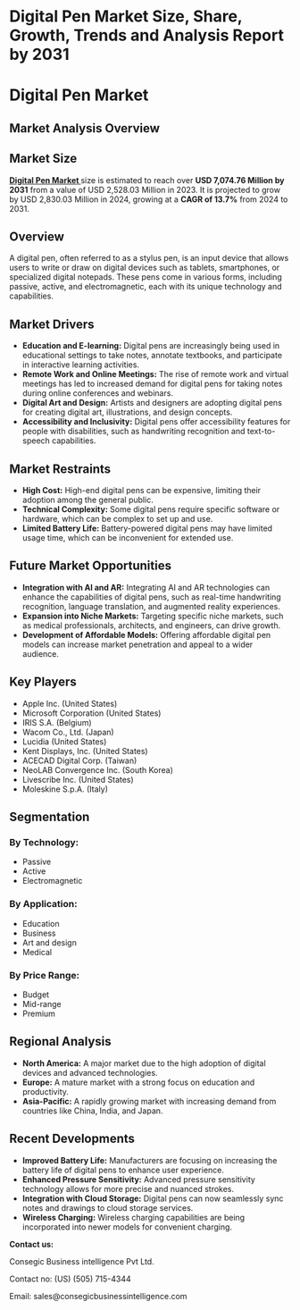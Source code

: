 # Digital Pen Market Size, Share, Growth, Trends and Analysis Report by 2031
# Digital Pen Market</h1>
<h2 class="text-xl sm:text-2xl font-semibold text-gray-600 mt-2">Market Analysis Overview</h2>
        </header>


<h2 class="text-2xl font-semibold text-gray-700 mb-4 pb-2 border-b-2 border-gray-200">Market Size</h2>
<p class="text-gray-600 leading-relaxed">
    <a href="https://www.consegicbusinessintelligence.com/digital-pen-market"><b> Digital Pen Market </b></a> size is estimated to reach over <strong>USD 7,074.76 Million by 2031</strong> from a value of USD 2,528.03 Million in 2023. It is projected to grow by USD 2,830.03 Million in 2024, growing at a <strong>CAGR of 13.7%</strong> from 2024 to 2031.
</p>
        </section>


<h2 class="text-2xl font-semibold text-gray-700 mb-4 pb-2 border-b-2 border-gray-200">Overview</h2>
<p class="text-gray-600 leading-relaxed">
    A digital pen, often referred to as a stylus pen, is an input device that allows users to write or draw on digital devices such as tablets, smartphones, or specialized digital notepads. These pens come in various forms, including passive, active, and electromagnetic, each with its unique technology and capabilities.
</p>
        </section>


<h2 class="text-2xl font-semibold text-gray-700 mb-4 pb-2 border-b-2 border-gray-200">Market Drivers</h2>
<ul class="list-disc list-inside space-y-2 text-gray-600 leading-relaxed">
    <li><strong>Education and E-learning:</strong> Digital pens are increasingly being used in educational settings to take notes, annotate textbooks, and participate in interactive learning activities.</li>
    <li><strong>Remote Work and Online Meetings:</strong> The rise of remote work and virtual meetings has led to increased demand for digital pens for taking notes during online conferences and webinars.</li>
    <li><strong>Digital Art and Design:</strong> Artists and designers are adopting digital pens for creating digital art, illustrations, and design concepts.</li>
    <li><strong>Accessibility and Inclusivity:</strong> Digital pens offer accessibility features for people with disabilities, such as handwriting recognition and text-to-speech capabilities.</li>
</ul>
        </section>


<h2 class="text-2xl font-semibold text-gray-700 mb-4 pb-2 border-b-2 border-gray-200">Market Restraints</h2>
<ul class="list-disc list-inside space-y-2 text-gray-600 leading-relaxed">
    <li><strong>High Cost:</strong> High-end digital pens can be expensive, limiting their adoption among the general public.</li>
    <li><strong>Technical Complexity:</strong> Some digital pens require specific software or hardware, which can be complex to set up and use.</li>
    <li><strong>Limited Battery Life:</strong> Battery-powered digital pens may have limited usage time, which can be inconvenient for extended use.</li>
</ul>
        </section>


<h2 class="text-2xl font-semibold text-gray-700 mb-4 pb-2 border-b-2 border-gray-200">Future Market Opportunities</h2>
<ul class="list-disc list-inside space-y-2 text-gray-600 leading-relaxed">
    <li><strong>Integration with AI and AR:</strong> Integrating AI and AR technologies can enhance the capabilities of digital pens, such as real-time handwriting recognition, language translation, and augmented reality experiences.</li>
    <li><strong>Expansion into Niche Markets:</strong> Targeting specific niche markets, such as medical professionals, architects, and engineers, can drive growth.</li>
    <li><strong>Development of Affordable Models:</strong> Offering affordable digital pen models can increase market penetration and appeal to a wider audience.</li>
</ul>
        </section>


<h2 class="text-2xl font-semibold text-gray-700 mb-4 pb-2 border-b-2 border-gray-200">Key Players</h2>
<ul class="list-disc list-inside space-y-1 text-gray-600">
    <li>Apple Inc. (United States)</li>
    <li>Microsoft Corporation (United States)</li>
    <li>IRIS S.A. (Belgium)</li>
    <li>Wacom Co., Ltd. (Japan)</li>
    <li>Lucidia (United States)</li>
    <li>Kent Displays, Inc. (United States)</li>
    <li>ACECAD Digital Corp. (Taiwan)</li>
    <li>NeoLAB Convergence Inc. (South Korea)</li>
    <li>Livescribe Inc. (United States)</li>
    <li>Moleskine S.p.A. (Italy)</li>
</ul>
        </section>


<h2 class="text-2xl font-semibold text-gray-700 mb-4 pb-2 border-b-2 border-gray-200">Segmentation</h2>
<div class="grid grid-cols-1 sm:grid-cols-2 lg:grid-cols-3 gap-6">
    <div class="bg-gray-50 p-6 rounded-lg border border-gray-200">
        <h3 class="font-bold text-gray-800 mb-2">By Technology:</h3>
        <ul class="list-disc list-inside text-sm text-gray-600 space-y-1">
<li>Passive</li>
<li>Active</li>
<li>Electromagnetic</li>
        </ul>
    </div>
    <div class="bg-gray-50 p-6 rounded-lg border border-gray-200">
        <h3 class="font-bold text-gray-800 mb-2">By Application:</h3>
        <ul class="list-disc list-inside text-sm text-gray-600 space-y-1">
<li>Education</li>
<li>Business</li>
<li>Art and design</li>
<li>Medical</li>
        </ul>
    </div>
    <div class="bg-gray-50 p-6 rounded-lg border border-gray-200">
        <h3 class="font-bold text-gray-800 mb-2">By Price Range:</h3>
        <ul class="list-disc list-inside text-sm text-gray-600 space-y-1">
<li>Budget</li>
<li>Mid-range</li>
<li>Premium</li>
        </ul>
    </div>
</div>
        </section>


<h2 class="text-2xl font-semibold text-gray-700 mb-4 pb-2 border-b-2 border-gray-200">Regional Analysis</h2>
<ul class="list-disc list-inside space-y-2 text-gray-600 leading-relaxed">
    <li><strong>North America:</strong> A major market due to the high adoption of digital devices and advanced technologies.</li>
    <li><strong>Europe:</strong> A mature market with a strong focus on education and productivity.</li>
    <li><strong>Asia-Pacific:</strong> A rapidly growing market with increasing demand from countries like China, India, and Japan.</li>
</ul>
        </section>


<h2 class="text-2xl font-semibold text-gray-700 mb-4 pb-2 border-b-2 border-gray-200">Recent Developments</h2>
<ul class="list-disc list-inside space-y-2 text-gray-600 leading-relaxed">
    <li><strong>Improved Battery Life:</strong> Manufacturers are focusing on increasing the battery life of digital pens to enhance user experience.</li>
    <li><strong>Enhanced Pressure Sensitivity:</strong> Advanced pressure sensitivity technology allows for more precise and nuanced strokes.</li>
    <li><strong>Integration with Cloud Storage:</strong> Digital pens can now seamlessly sync notes and drawings to cloud storage services.</li>
    <li><strong>Wireless Charging:</strong> Wireless charging capabilities are being incorporated into newer models for convenient charging.</li>
</ul>
        </section>

<p><strong>Contact us:</strong></p>
<p>Consegic Business intelligence Pvt Ltd.</p>
<p>Contact no: (US) (505) 715-4344</p>
<p>Email: sales@consegicbusinessintelligence.com</p>
        </footer>

</body>
</html>


